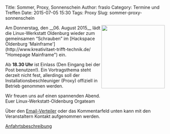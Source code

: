 Title: Sommer, Proxy, Sonnenschein
Author: fraslo
Category: Termine und Treffen
Date: 2015-07-05 15:30
Tags: Proxy
Slug: sommer-proxy-sonnenschein


<img src="/images/hardware_wird_gestellt.JPG" width="200px" align="right" />
Am Donnerstag, den __06. August 2015__ lädt die Linux-Werkstatt Oldenburg wieder zum gemeinsamen 
“Schrauben” im [Hackspace Oldenburg 'Mainframe'](http://www.kreativitaet-trifft-technik.de/ "Homepage Mainframe") ein.

Ab __18.30 Uhr__ ist Einlass (Den Eingang bei der Post benutzen!). Ein Vortragsthema steht derzeit nicht fest, allerdings soll der Installationsbeschleuniger (Proxy) offiziell in Betrieb genommen werden.

Wir freuen uns auf einen spannenden Abend.
<br>
Euer Linux-Werkstatt-Oldenburg Orgateam

Über den [Email-Verteiler]({filename}/email_verteiler.md) oder das Kommentarfeld unten kann mit den Veranstaltern Kontakt aufgenommen werden.

[Anfahrtsbeschreibung](http://mainframe.io/contact.de.html "Anfahrt Mainframe")
